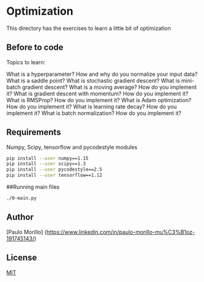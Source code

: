 # Optimization

This directory has the exercises to learn a little bit of optimization

## Before to code

Topics to learn:

What is a hyperparameter?
How and why do you normalize your input data?
What is a saddle point?
What is stochastic gradient descent?
What is mini-batch gradient descent?
What is a moving average? How do you implement it?
What is gradient descent with momentum? How do you implement it?
What is RMSProp? How do you implement it?
What is Adam optimization? How do you implement it?
What is learning rate decay? How do you implement it?
What is batch normalization? How do you implement it?

## Requirements
Numpy, Scipy, tensorflow and pycodestyle modules


```bash
pip install --user numpy==1.15
pip install --user scipy==1.3
pip install --user pycodestyle==2.5
pip install --user tensorflow==1.12
```

##Running main files
```bash
./0-main.py

```


## Author
[Paulo Morillo] (https://www.linkedin.com/in/paulo-morillo-mu%C3%B1oz-191745143/)

## License
[MIT](https://choosealicense.com/licenses/mit/)